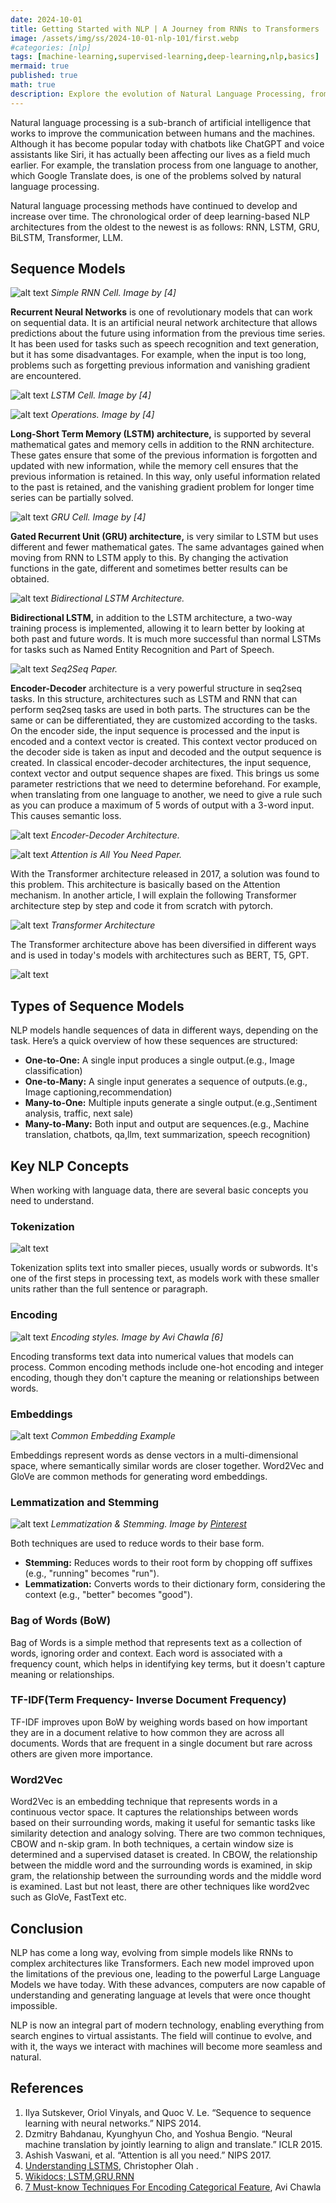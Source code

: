 ```yaml
---
date: 2024-10-01
title: Getting Started with NLP | A Journey from RNNs to Transformers
image: /assets/img/ss/2024-10-01-nlp-101/first.webp
#categories: [nlp]
tags: [machine-learning,supervised-learning,deep-learning,nlp,basics]
mermaid: true
published: true
math: true
description: Explore the evolution of Natural Language Processing, from early sequence models like RNNs to the revolutionary Transformer architecture. Learn about tokenization, embeddings, and other fundamental concepts driving modern NLP techniques.
---
```


Natural language processing is a sub-branch of artificial intelligence that works to improve the communication between humans and the machines. Although it has become popular today with chatbots like ChatGPT and voice assistants like Siri, it has actually been affecting our lives as a field much earlier. For example, the translation process from one language to another, which Google Translate does, is one of the problems solved by natural language processing.

Natural language processing methods have continued to develop and increase over time. The chronological order of deep learning-based NLP architectures from the oldest to the newest is as follows: RNN, LSTM, GRU, BiLSTM, Transformer, LLM.

## Sequence Models 

![alt text](/assets/img/ss/2024-10-01-nlp-101/image-5.png)
_Simple RNN Cell. Image by [4]_ 

**Recurrent Neural Networks** is one of revolutionary models that can work on sequential data. It is an artificial neural network architecture that allows predictions about the future using information from the previous time series. It has been used for tasks such as speech recognition and text generation, but it has some disadvantages. For example, when the input is too long, problems such as forgetting previous information and vanishing gradient are encountered.

![alt text](/assets/img/ss/2024-10-01-nlp-101/image-6.png)
_LSTM Cell. Image by [4]_

![alt text](/assets/img/ss/2024-10-01-nlp-101/image-8.png)
_Operations. Image by [4]_ 

**Long-Short Term Memory (LSTM) architecture,** is supported by several mathematical gates and memory cells in addition to the RNN architecture. These gates ensure that some of the previous information is forgotten and updated with new information, while the memory cell ensures that the previous information is retained. In this way, only useful information related to the past is retained, and the vanishing gradient problem for longer time series can be partially solved.

![alt text](/assets/img/ss/2024-10-01-nlp-101/image-7.png)
_GRU Cell. Image by [4]_

**Gated Recurrent Unit (GRU) architecture,** is very similar to LSTM but uses different and fewer mathematical gates. The same advantages gained when moving from RNN to LSTM apply to this. By changing the activation functions in the gate, different and sometimes better results can be obtained.


![alt text](/assets/img/ss/2024-10-01-nlp-101/image-9.png)
_Bidirectional LSTM Architecture._

**Bidirectional LSTM,** in addition to the LSTM architecture, a two-way training process is implemented, allowing it to learn better by looking at both past and future words. It is much more successful than normal LSTMs for tasks such as Named Entity Recognition and Part of Speech.

![alt text](/assets/img/ss/2024-10-01-nlp-101/image.png)
_Seq2Seq Paper._

**Encoder-Decoder** architecture is a very powerful structure in seq2seq tasks. In this structure, architectures such as LSTM and RNN that can perform seq2seq tasks are used in both parts. The structures can be the same or can be differentiated, they are customized according to the tasks. On the encoder side, the input sequence is processed and the input is encoded and a context vector is created. This context vector produced on the decoder side is taken as input and decoded and the output sequence is created. In classical encoder-decoder architectures, the input sequence, context vector and output sequence shapes are fixed. This brings us some parameter restrictions that we need to determine beforehand. For example, when translating from one language to another, we need to give a rule such as you can produce a maximum of 5 words of output with a 3-word input. This causes semantic loss.


![alt text](/assets/img/ss/2024-10-01-nlp-101/image-1.png)
_Encoder-Decoder Architecture._

![alt text](/assets/img/ss/2024-10-01-nlp-101/image-2.png)
_Attention is All You Need Paper._ 

With the Transformer architecture released in 2017, a solution was found to this problem. This architecture is basically based on the Attention mechanism. In another article, I will explain the following Transformer architecture step by step and code it from scratch with pytorch.

![alt text](/assets/img/ss/2024-10-01-nlp-101/image-3.png)
_Transformer Architecture_ 

The Transformer architecture above has been diversified in different ways and is used in today's models with architectures such as BERT, T5, GPT.

![alt text](/assets/img/ss/2024-10-01-nlp-101/image-4.png)

## Types of Sequence Models 

NLP models handle sequences of data in different ways, depending on the task. Here’s a quick overview of how these sequences are structured:

- **One-to-One:** A single input produces a single output.(e.g., Image classification)
- **One-to-Many:** A single input generates a sequence of outputs.(e.g., Image captioning,recommendation)
- **Many-to-One:** Multiple inputs generate a single output.(e.g.,Sentiment analysis, traffic, next sale)
- **Many-to-Many:** Both input and output are sequences.(e.g., Machine translation, chatbots, qa,llm, text summarization, speech recognition)

## Key NLP Concepts 

When working with language data, there are several basic concepts you need to understand.

### Tokenization

![alt text](/assets/img/ss/2024-10-01-nlp-101/tokenization.webp)

Tokenization splits text into smaller pieces, usually words or subwords. It's one of the first steps in processing text, as models work with these smaller units rather than the full sentence or paragraph.

### Encoding

![alt text](/assets/img/ss/2024-10-01-nlp-101/encoding.jpg)
_Encoding styles. Image by Avi Chawla [6]_

Encoding transforms text data into numerical values that models can process. Common encoding methods include one-hot encoding and integer encoding, though they don't capture the meaning or relationships between words.

### Embeddings

![alt text](/assets/img/ss/2024-10-01-nlp-101/embedding.webp)
_Common Embedding Example_

Embeddings represent words as dense vectors in a multi-dimensional space, where semantically similar words are closer together. Word2Vec and GloVe are common methods for generating word embeddings.

### Lemmatization and Stemming

![alt text](/assets/img/ss/2024-10-01-nlp-101/stemming-lemma.webp)
_Lemmatization & Stemming. Image by <a href="https://tr.pinterest.com/pin/706854104005417976/">Pinterest</a>_

Both techniques are used to reduce words to their base form.

- **Stemming:** Reduces words to their root form by chopping off suffixes (e.g., "running" becomes "run").
- **Lemmatization:** Converts words to their dictionary form, considering the context (e.g., "better" becomes "good").

### Bag of Words (BoW)

Bag of Words is a simple method that represents text as a collection of words, ignoring order and context. Each word is associated with a frequency count, which helps in identifying key terms, but it doesn't capture meaning or relationships.

### TF-IDF(Term Frequency- Inverse Document Frequency)

TF-IDF improves upon BoW by weighing words based on how important they are in a document relative to how common they are across all documents. Words that are frequent in a single document but rare across others are given more importance.

### Word2Vec
Word2Vec is an embedding technique that represents words in a continuous vector space. It captures the relationships between words based on their surrounding words, making it useful for semantic tasks like similarity detection and analogy solving. There are two common techniques, CBOW and n-skip gram. In both techniques, a certain window size is determined and a supervised dataset is created. In CBOW, the relationship between the middle word and the surrounding words is examined, in skip gram, the relationship between the surrounding words and the middle word is examined. Last but not least, there are other techniques like word2vec such as GloVe, FastText etc.

## Conclusion

NLP has come a long way, evolving from simple models like RNNs to complex architectures like Transformers. Each new model improved upon the limitations of the previous one, leading to the powerful Large Language Models we have today. With these advances, computers are now capable of understanding and generating language at levels that were once thought impossible.

NLP is now an integral part of modern technology, enabling everything from search engines to virtual assistants. The field will continue to evolve, and with it, the ways we interact with machines will become more seamless and natural.


## References
1. Ilya Sutskever, Oriol Vinyals, and Quoc V. Le. “Sequence to sequence learning with neural networks.” NIPS 2014.
2. Dzmitry Bahdanau, Kyunghyun Cho, and Yoshua Bengio. “Neural machine translation by jointly learning to align and translate.” ICLR 2015.
3. Ashish Vaswani, et al. “Attention is all you need.” NIPS 2017.
4. <a href="https://colah.github.io/posts/2015-08-Understanding-LSTMs/">Understanding LSTMS</a>, Christopher Olah .
5. <a href="https://wikidocs.net/166316">Wikidocs; LSTM,GRU,RNN</a> 
6. <a href="https://blog.dailydoseofds.com/p/7-must-know-techniques-for-encoding"> 7 Must-know Techniques For Encoding Categorical Feature</a>, Avi Chawla

